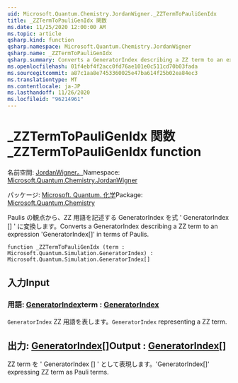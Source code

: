 ```yaml
---
uid: Microsoft.Quantum.Chemistry.JordanWigner._ZZTermToPauliGenIdx
title: _ZZTermToPauliGenIdx 関数
ms.date: 11/25/2020 12:00:00 AM
ms.topic: article
qsharp.kind: function
qsharp.namespace: Microsoft.Quantum.Chemistry.JordanWigner
qsharp.name: _ZZTermToPauliGenIdx
qsharp.summary: Converts a GeneratorIndex describing a ZZ term to an expression 'GeneratorIndex[]' in terms of Paulis.
ms.openlocfilehash: 01f4ebf4f2acc0fd76ae101e0c511cd70b03fada
ms.sourcegitcommit: a87c1aa8e7453360025e47ba614f25b02ea84ec3
ms.translationtype: MT
ms.contentlocale: ja-JP
ms.lasthandoff: 11/26/2020
ms.locfileid: "96214961"
---
```

# <a name="_zztermtopauligenidx-function"></a><span data-ttu-id="c8892-102">_ZZTermToPauliGenIdx 関数</span><span class="sxs-lookup"><span data-stu-id="c8892-102">_ZZTermToPauliGenIdx function</span></span>

<span data-ttu-id="c8892-103">名前空間: [JordanWigner。](xref:Microsoft.Quantum.Chemistry.JordanWigner)</span><span class="sxs-lookup"><span data-stu-id="c8892-103">Namespace: [Microsoft.Quantum.Chemistry.JordanWigner](xref:Microsoft.Quantum.Chemistry.JordanWigner)</span></span>

<span data-ttu-id="c8892-104">パッケージ: [Microsoft. Quantum. 化学](https://nuget.org/packages/Microsoft.Quantum.Chemistry)</span><span class="sxs-lookup"><span data-stu-id="c8892-104">Package: [Microsoft.Quantum.Chemistry](https://nuget.org/packages/Microsoft.Quantum.Chemistry)</span></span>


<span data-ttu-id="c8892-105">Paulis の観点から、ZZ 用語を記述する GeneratorIndex を式 ' GeneratorIndex [] ' に変換します。</span><span class="sxs-lookup"><span data-stu-id="c8892-105">Converts a GeneratorIndex describing a ZZ term to an expression 'GeneratorIndex[]' in terms of Paulis.</span></span>

```qsharp
function _ZZTermToPauliGenIdx (term : Microsoft.Quantum.Simulation.GeneratorIndex) : Microsoft.Quantum.Simulation.GeneratorIndex[]
```


## <a name="input"></a><span data-ttu-id="c8892-106">入力</span><span class="sxs-lookup"><span data-stu-id="c8892-106">Input</span></span>

### <a name="term--generatorindex"></a><span data-ttu-id="c8892-107">用語: [GeneratorIndex](xref:Microsoft.Quantum.Simulation.GeneratorIndex)</span><span class="sxs-lookup"><span data-stu-id="c8892-107">term : [GeneratorIndex](xref:Microsoft.Quantum.Simulation.GeneratorIndex)</span></span>

<span data-ttu-id="c8892-108">`GeneratorIndex` ZZ 用語を表します。</span><span class="sxs-lookup"><span data-stu-id="c8892-108">`GeneratorIndex` representing a ZZ term.</span></span>



## <a name="output--generatorindex"></a><span data-ttu-id="c8892-109">出力: [GeneratorIndex](xref:Microsoft.Quantum.Simulation.GeneratorIndex)[]</span><span class="sxs-lookup"><span data-stu-id="c8892-109">Output : [GeneratorIndex](xref:Microsoft.Quantum.Simulation.GeneratorIndex)[]</span></span>

<span data-ttu-id="c8892-110">ZZ term を ' GeneratorIndex [] ' として表現します。</span><span class="sxs-lookup"><span data-stu-id="c8892-110">'GeneratorIndex[]' expressing ZZ term as Pauli terms.</span></span>